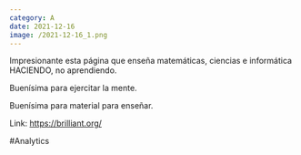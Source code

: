 ```yaml
--- 
category: A 
date: 2021-12-16 
image: /2021-12-16_1.png 
--- 
```


Impresionante esta página que enseña matemáticas, ciencias e informática HACIENDO, no aprendiendo. 

Buenísima para ejercitar la mente.

Buenísima para material para enseñar.

Link: https://brilliant.org/

#Analytics